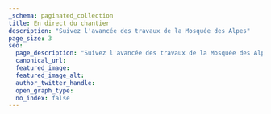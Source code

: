 ```yaml
---
_schema: paginated_collection
title: En direct du chantier
description: "Suivez l'avancée des travaux de la Mosquée des Alpes"
page_size: 3
seo:
  page_description: "Suivez l'avancée des travaux de la Mosquée des Alpes au fil des semaines"
  canonical_url:
  featured_image:
  featured_image_alt:
  author_twitter_handle:
  open_graph_type:
  no_index: false
---
```

